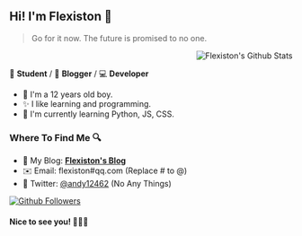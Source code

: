 ## Hi! I'm Flexiston 👋

> Go for it now. The future is promised to no one.

<a href="#">
  <img align="right" alt="Flexiston's Github Stats" src="https://github-readme-stats.vercel.app/api?username=Flexiston&show_icons=true&title_color=2196f3&icon_color=2196f3&text_color=4c4948&bg_color=ffffff">
  <br>
</a>

📄 **Student** / 🎨 **Blogger** / 💻 **Developer**

- 🎉 I'm a 12 years old boy.
- ✨ I like learning and programming.
- 🌱 I'm currently learning Python, JS, CSS.

### Where To Find Me 🔍

- 📝 My Blog: [**Flexiston's Blog**](https://blog.flexiston.com)
- ✉️ Email: flexiston#qq.com (Replace # to @)
- 🐤 Twitter: [@andy12462](https://twitter.com/andy12462) (No Any Things)

<a href="https://github.com/Flexiston?tab=followers">
  <img alt="Github Followers" src="https://img.shields.io/badge/dynamic/json?logo=github&label=GitHub%20Followers&labelColor=282c34&color=181717&query=%24.data.totalSubs&url=https%3A%2F%2Fapi.spencerwoo.com%2Fsubstats%2F%3Fsource%3Dgithub%26queryKey%3DFlexiston&style=flat-square">
</a>

#### Nice to see you! 🤣🤣🤣
